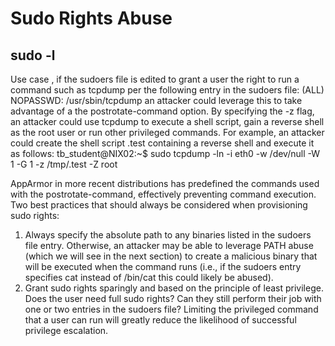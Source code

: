 # Sudo Rights Abuse

##  sudo -l

Use case
, if the sudoers file is edited to grant a user the right to run a command such as tcpdump per the following entry in the sudoers file: (ALL) NOPASSWD: /usr/sbin/tcpdump an attacker could leverage this to take advantage of a the postrotate-command option.
By specifying the -z flag, an attacker could use tcpdump to execute a shell script, gain a reverse shell as the root user or run other privileged commands. For example, an attacker could create the shell script .test containing a reverse shell and execute it as follows:
tb_student@NIX02:~$ sudo tcpdump -ln -i eth0 -w /dev/null -W 1 -G 1 -z /tmp/.test -Z root



AppArmor in more recent distributions has predefined the commands used with the postrotate-command, effectively preventing command execution. Two best practices that should always be considered when provisioning sudo rights:

1.	Always specify the absolute path to any binaries listed in the sudoers file entry. Otherwise, an attacker may be able to leverage PATH abuse (which we will see in the next section) to create a malicious binary that will be executed when the command runs (i.e., if the sudoers entry specifies cat instead of /bin/cat this could likely be abused).
2.	Grant sudo rights sparingly and based on the principle of least privilege. Does the user need full sudo rights? Can they still perform their job with one or two entries in the sudoers file? Limiting the privileged command that a user can run will greatly reduce the likelihood of successful privilege escalation.